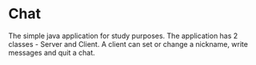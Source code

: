 # Chat

The simple java application for study purposes. The application has 2 classes - Server and Client. A client can set or change a nickname, write messages and quit a chat.

